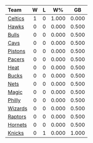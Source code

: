 | Team                            |  W  |  L  |  W%   |  GB   |
|:--------------------------------|:---:|:---:|:-----:|:-----:|
| [Celtics](/r/bostonceltics)     |  1  |  0  | 1.000 | 0.000 |
| [Hawks](/r/AtlantaHawks)        |  0  |  0  | 0.000 | 0.500 |
| [Bulls](/r/chicagobulls)        |  0  |  0  | 0.000 | 0.500 |
| [Cavs](/r/clevelandcavs)        |  0  |  0  | 0.000 | 0.500 |
| [Pistons](/r/DetroitPistons)    |  0  |  0  | 0.000 | 0.500 |
| [Pacers](/r/pacers)             |  0  |  0  | 0.000 | 0.500 |
| [Heat](/r/heat)                 |  0  |  0  | 0.000 | 0.500 |
| [Bucks](/r/MkeBucks)            |  0  |  0  | 0.000 | 0.500 |
| [Nets](/r/GoNets)               |  0  |  0  | 0.000 | 0.500 |
| [Magic](/r/OrlandoMagic)        |  0  |  0  | 0.000 | 0.500 |
| [Philly](/r/sixers)             |  0  |  0  | 0.000 | 0.500 |
| [Wizards](/r/washingtonwizards) |  0  |  0  | 0.000 | 0.500 |
| [Raptors](/r/torontoraptors)    |  0  |  0  | 0.000 | 0.500 |
| [Hornets](/r/CharlotteHornets)  |  0  |  0  | 0.000 | 0.500 |
| [Knicks](/r/NYKnicks)           |  0  |  1  | 0.000 | 1.000 |